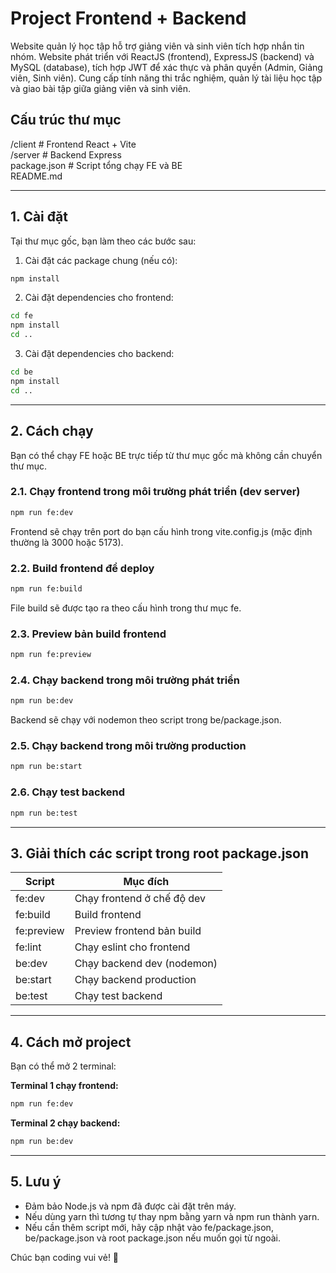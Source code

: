 # Project Frontend + Backend 

Website quản lý học tập hỗ trợ giảng viên và sinh viên tích hợp nhắn tin nhóm. Website phát triển với ReactJS (frontend), ExpressJS (backend) và MySQL (database), tích hợp JWT để xác thực và phân quyền (Admin, Giảng viên, Sinh viên). Cung cấp tính năng thi trắc nghiệm, quản lý tài liệu học tập và giao bài tập giữa giảng viên và sinh viên.

## Cấu trúc thư mục

  
/client # Frontend React + Vite  
/server # Backend Express  
package.json # Script tổng chạy FE và BE  
README.md

---

## 1. Cài đặt

Tại thư mục gốc, bạn làm theo các bước sau:

1. Cài đặt các package chung (nếu có):

```bash
npm install
```

2. Cài đặt dependencies cho frontend:

```bash
cd fe
npm install
cd ..
```

3. Cài đặt dependencies cho backend:

```bash
cd be
npm install
cd ..
```

---

## 2. Cách chạy

Bạn có thể chạy FE hoặc BE trực tiếp từ thư mục gốc mà không cần chuyển thư mục.

### 2.1. Chạy frontend trong môi trường phát triển (dev server)

```bash
npm run fe:dev
```
Frontend sẽ chạy trên port do bạn cấu hình trong vite.config.js (mặc định thường là 3000 hoặc 5173).

### 2.2. Build frontend để deploy

```bash
npm run fe:build
```
File build sẽ được tạo ra theo cấu hình trong thư mục fe.

### 2.3. Preview bản build frontend

```bash
npm run fe:preview
```

### 2.4. Chạy backend trong môi trường phát triển

```bash
npm run be:dev
```
Backend sẽ chạy với nodemon theo script trong be/package.json.

### 2.5. Chạy backend trong môi trường production

```bash
npm run be:start
```

### 2.6. Chạy test backend

```bash
npm run be:test
```

---

## 3. Giải thích các script trong root package.json

| Script      | Mục đích                        |
|-------------|---------------------------------|
| fe:dev      | Chạy frontend ở chế độ dev      |
| fe:build    | Build frontend                  |
| fe:preview  | Preview frontend bản build      |
| fe:lint     | Chạy eslint cho frontend        |
| be:dev      | Chạy backend dev (nodemon)      |
| be:start    | Chạy backend production         |
| be:test     | Chạy test backend               |

---

## 4. Cách mở project

Bạn có thể mở 2 terminal:

**Terminal 1 chạy frontend:**
```bash
npm run fe:dev
```

**Terminal 2 chạy backend:**
```bash
npm run be:dev
```

---

## 5. Lưu ý

- Đảm bảo Node.js và npm đã được cài đặt trên máy.
- Nếu dùng yarn thì tương tự thay npm bằng yarn và npm run thành yarn.
- Nếu cần thêm script mới, hãy cập nhật vào fe/package.json, be/package.json và root package.json nếu muốn gọi từ ngoài.

Chúc bạn coding vui vẻ! 🚀
